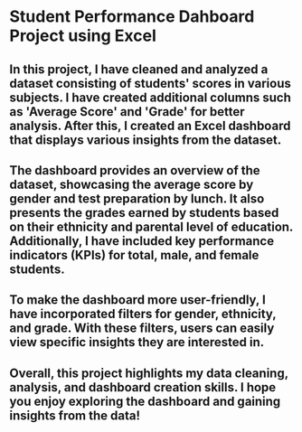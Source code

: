 # Student Performance Dahboard Project using Excel
## In this project, I have cleaned and analyzed a dataset consisting of students' scores in various subjects. I have created additional columns such as 'Average Score' and 'Grade' for better analysis. After this, I created an Excel dashboard that displays various insights from the dataset.

## The dashboard provides an overview of the dataset, showcasing the average score by gender and test preparation by lunch. It also presents the grades earned by students based on their ethnicity and parental level of education. Additionally, I have included key performance indicators (KPIs) for total, male, and female students.

## To make the dashboard more user-friendly, I have incorporated filters for gender, ethnicity, and grade. With these filters, users can easily view specific insights they are interested in.

## Overall, this project highlights my data cleaning, analysis, and dashboard creation skills. I hope you enjoy exploring the dashboard and gaining insights from the data!
